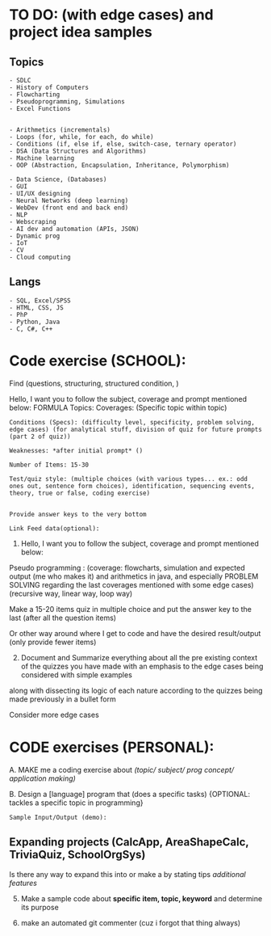 # TO DO: (with edge cases) and project idea samples

## Topics
    - SDLC
    - History of Computers
    - Flowcharting 
    - Pseudoprogramming, Simulations
    - Excel Functions


    - Arithmetics (incrementals)
    - Loops (for, while, for each, do while)
    - Conditions (if, else if, else, switch-case, ternary operator)
    - DSA (Data Structures and Algorithms)
    - Machine learning
    - OOP (Abstraction, Encapsulation, Inheritance, Polymorphism)

    - Data Science, (Databases)
    - GUI
    - UI/UX designing 
    - Neural Networks (deep learning)
    - WebDev (front end and back end)
    - NLP
    - Webscraping
    - AI dev and automation (APIs, JSON)
    - Dynamic prog
    - IoT
    - CV
    - Cloud computing

## Langs
    - SQL, Excel/SPSS
    - HTML, CSS, JS
    - PhP
    - Python, Java
    - C, C#, C++


# Code exercise (SCHOOL):
Find (questions, structuring, structured condition, )

Hello, I want you to follow the subject, coverage and prompt mentioned below:
    FORMULA
    Topics:
    Coverages: (Specific topic within topic)
    
    Conditions (Specs): (difficulty level, specificity, problem solving, edge cases) (for analytical stuff, division of quiz for future prompts (part 2 of quiz))

    Weaknesses: *after initial prompt* ()

    Number of Items: 15-30
    
    Test/quiz style: (multiple choices (with various types... ex.: odd ones out, sentence form choices), identification, sequencing events, theory, true or false, coding exercise)


    Provide answer keys to the very bottom

    Link Feed data(optional): 

1. Hello, I want you to follow the subject, coverage and prompt mentioned below:

Pseudo programming : (coverage: flowcharts, simulation and expected output (me who makes it) and arithmetics in java, and especially PROBLEM SOLVING regarding the last coverages mentioned with some edge cases) (recursive way, linear way, loop way)


Make a 15-20 items quiz in multiple choice and put the answer key to the last (after all the question items)


Or other way around where I get to code and have the desired result/output (only provide fewer items)

2. Document and Summarize everything about all the pre existing context of the quizzes you have made with an emphasis to the edge cases being considered with simple examples 

along with dissecting its logic of each nature according to the quizzes being made previously in a bullet form

Consider more edge cases


# CODE exercises (PERSONAL):
    
A. MAKE me a coding exercise about _(topic/ subject/ prog concept/ application making)_ 

B. Design a [language] program that (does a specific tasks) 
{OPTIONAL: tackles a specific topic in programming}

    Sample Input/Output (demo):


## Expanding projects (CalcApp, AreaShapeCalc, TriviaQuiz, SchoolOrgSys)

Is there any way to expand this into or make a by stating tips _additional features_

5. Make a sample code about __specific item, topic, keyword__ and determine its purpose



5.  make an automated git commenter (cuz i forgot that thing always)


